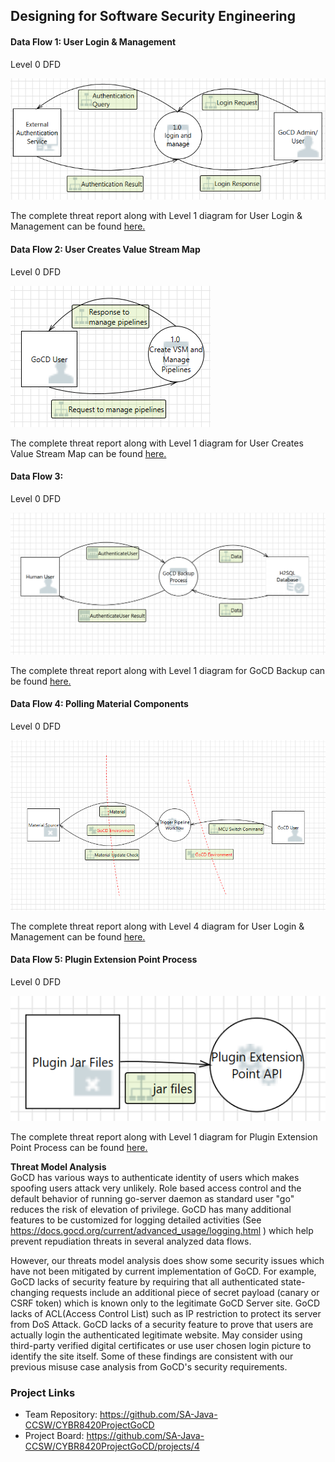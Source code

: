 ## Designing for Software Security Engineering
#### Data Flow 1: User Login & Management
Level 0 DFD

![Level 0 for User Login & Management](https://github.com/SA-Java-CCSW/CYBR8420ProjectGoCD/blob/master/Threat%20Models/UserLoginDFDLevel0.PNG)

The complete threat report along with Level 1 diagram for User Login & Management can be found <a href = "https://sa-java-ccsw.github.io/CYBR8420ProjectGoCD/Threat%20Models/UserLoginDFDLevel1.htm">here.</a>

#### Data Flow 2: User Creates Value Stream Map
Level 0 DFD

![Level 0 for User Login & Management](https://github.com/SA-Java-CCSW/CYBR8420ProjectGoCD/blob/master/Threat%20Models/UserCreatesVSMDFDLevel0-2.PNG)

The complete threat report along with Level 1 diagram for User Creates Value Stream Map can be found <a href = "https://sa-java-ccsw.github.io/CYBR8420ProjectGoCD/Threat%20Models/UserCreatesVSMDFDLevel1.htm">here.</a>

#### Data Flow 3:
Level 0 DFD  

![Level 0 for GoCD Backup](https://github.com/SA-Java-CCSW/CYBR8420ProjectGoCD/blob/DataFlow3/Threat%20Models/DataFlow3Level0ScreenShot.PNG)

The complete threat report along with Level 1 diagram for GoCD Backup can be found <a href = "https://sa-java-ccsw.github.io/CYBR8420ProjectGoCD/Threat%20Models/DataFlow3DFDReport.htm">here.</a>

#### Data Flow 4: Polling Material Components
Level 0 DFD

![Level 0 for User Login & Management](https://github.com/SA-Java-CCSW/CYBR8420ProjectGoCD/blob/master/Threat%20Models/PollMaterialDFDLevel0.PNG)

The complete threat report along with Level 4 diagram for User Login & Management can be found <a href = "https://sa-java-ccsw.github.io/CYBR8420ProjectGoCD/Threat%20Models/PollMaterialDFDLevel1.htm">here.</a>

#### Data Flow 5: Plugin Extension Point Process
Level 0 DFD

![Level 0 for Plugin Extension Point Process](https://github.com/SA-Java-CCSW/CYBR8420ProjectGoCD/blob/master/Threat%20Models/Plugin_DFD5_L0.PNG)

The complete threat report along with Level 1 diagram for Plugin Extension Point Process can be found <a href = "https://sa-java-ccsw.github.io/CYBR8420ProjectGoCD/Threat%20Models/Plugin_DFD5_L1.htm">here.</a>

**Threat Model Analysis**  
GoCD has various ways to authenticate identity of users which makes spoofing users attack very unlikely. Role based access control and the default behavior of running go-server daemon as standard user "go" reduces the risk of elevation of privilege. GoCD has many additional features to be customized for logging detailed activities (See https://docs.gocd.org/current/advanced_usage/logging.html ) which help prevent repudiation threats in several analyzed data flows.

However, our threats model analysis does show some security issues which have not been mitigated by current implementation of GoCD. For example, GoCD lacks of security feature by requiring that all authenticated state-changing requests include an additional piece of secret payload (canary or CSRF token) which is known only to the legitimate GoCD Server site. GoCD lacks of ACL(Access Control List) such as IP restriction to protect its server from DoS Attack. GoCD lacks of a security feature to prove that users are actually login the authenticated legitimate website. May consider using third-party verified digital certificates or use user chosen login picture to identify the site itself. Some of these findings are consistent with our previous misuse case analysis from GoCD's security requirements.

### Project Links
* Team Repository: https://github.com/SA-Java-CCSW/CYBR8420ProjectGoCD
* Project Board: https://github.com/SA-Java-CCSW/CYBR8420ProjectGoCD/projects/4
